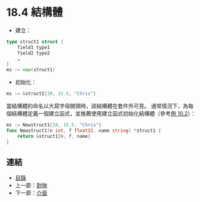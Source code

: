 # 18.4 結構體

- 建立：

```go
type struct1 struct {
    field1 type1
    field2 type2
    …
}
ms := new(struct1)
```

- 初始化：

```go
ms := &struct1{10, 15.5, "Chris"}
```

當結構體的命名以大寫字母開頭時，該結構體在套件外可見。
通常情況下，為每個結構體定義一個建立函式，並推薦使用建立函式初始化結構體（參考[例 10.2](examples/chapter_10/person.go)）：


```go    
ms := Newstruct1{10, 15.5, "Chris"}
func Newstruct1(n int, f float32, name string) *struct1 {
    return &struct1{n, f, name} 
}
```

## 連結

- [目錄](directory.md)
- 上一節：[對映](18.3.md)
- 下一節：[介面](18.5.md)
